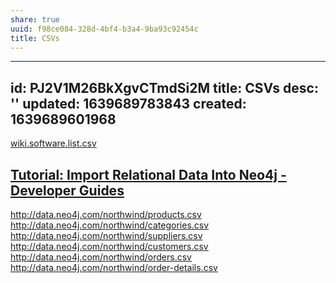 ```yaml
---
share: true
uuid: f98ce084-328d-4bf4-b3a4-9ba93c92454c
title: CSVs
---
```

---
id: PJ2V1M26BkXgvCTmdSi2M
title: CSVs
desc: ''
updated: 1639689783843
created: 1639689601968
---

[wiki.software.list.csv](/undefined)

## [Tutorial: Import Relational Data Into Neo4j - Developer Guides](https://neo4j.com/developer/guide-importing-data-and-etl/)

http://data.neo4j.com/northwind/products.csv
http://data.neo4j.com/northwind/categories.csv
http://data.neo4j.com/northwind/suppliers.csv
http://data.neo4j.com/northwind/customers.csv
http://data.neo4j.com/northwind/orders.csv
http://data.neo4j.com/northwind/order-details.csv
